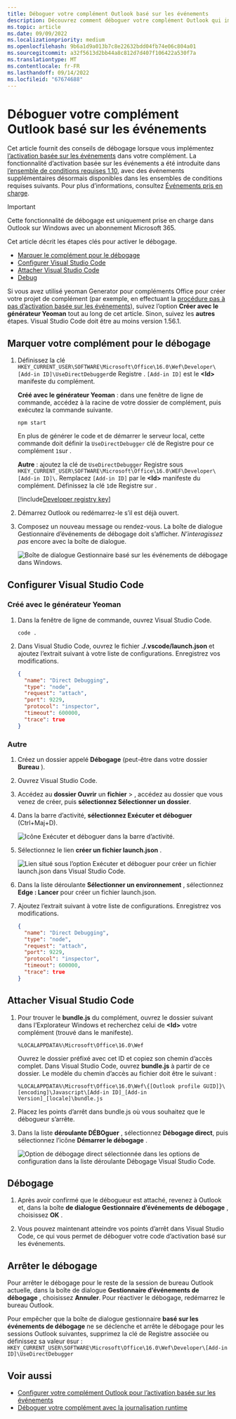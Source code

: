 ```yaml
---
title: Déboguer votre complément Outlook basé sur les événements
description: Découvrez comment déboguer votre complément Outlook qui implémente l’activation basée sur les événements.
ms.topic: article
ms.date: 09/09/2022
ms.localizationpriority: medium
ms.openlocfilehash: 9b6a1d9a013b7c8e22632bdd04fb74e06c804a01
ms.sourcegitcommit: a32f5613d2bb44a8c812d7d407f106422a530f7a
ms.translationtype: MT
ms.contentlocale: fr-FR
ms.lasthandoff: 09/14/2022
ms.locfileid: "67674688"
---
```

# <a name="debug-your-event-based-outlook-add-in"></a>Déboguer votre complément Outlook basé sur les événements

Cet article fournit des conseils de débogage lorsque vous implémentez [l’activation basée sur les événements](autolaunch.md) dans votre complément. La fonctionnalité d’activation basée sur les événements a été introduite dans [l’ensemble de conditions requises 1.10](/javascript/api/requirement-sets/outlook/requirement-set-1.10/outlook-requirement-set-1.10), avec des événements supplémentaires désormais disponibles dans les ensembles de conditions requises suivants. Pour plus d’informations, consultez [Événements pris en charge](autolaunch.md#supported-events).

> [!IMPORTANT]
> Cette fonctionnalité de débogage est uniquement prise en charge dans Outlook sur Windows avec un abonnement Microsoft 365.

Cet article décrit les étapes clés pour activer le débogage.

- [Marquer le complément pour le débogage](#mark-your-add-in-for-debugging)
- [Configurer Visual Studio Code](#configure-visual-studio-code)
- [Attacher Visual Studio Code](#attach-visual-studio-code)
- [Debug](#debug)

Si vous avez utilisé yeoman Generator pour compléments Office pour créer votre projet de complément (par exemple, en effectuant la [procédure pas à pas d’activation basée sur les événements](autolaunch.md)), suivez l’option **Créer avec le générateur Yeoman** tout au long de cet article. Sinon, suivez les **autres** étapes. Visual Studio Code doit être au moins version 1.56.1.

## <a name="mark-your-add-in-for-debugging"></a>Marquer votre complément pour le débogage

1. Définissez la clé `HKEY_CURRENT_USER\SOFTWARE\Microsoft\Office\16.0\Wef\Developer\[Add-in ID]\UseDirectDebugger`de Registre . `[Add-in ID]` est le **\<Id\>** manifeste du complément.

    **Créé avec le générateur Yeoman** : dans une fenêtre de ligne de commande, accédez à la racine de votre dossier de complément, puis exécutez la commande suivante.

    ```command&nbsp;line
    npm start
    ```

    En plus de générer le code et de démarrer le serveur local, cette commande doit définir la `UseDirectDebugger` clé de Registre pour ce complément `1`sur .

    **Autre** : ajoutez la clé de `UseDirectDebugger` Registre sous `HKEY_CURRENT_USER\SOFTWARE\Microsoft\Office\16.0\WEF\Developer\[Add-in ID]\`. Remplacez `[Add-in ID]` par le **\<Id\>** manifeste du complément. Définissez la clé `1`de Registre sur .

    [!include[Developer registry key](../includes/developer-registry-key.md)]

1. Démarrez Outlook ou redémarrez-le s’il est déjà ouvert.
1. Composez un nouveau message ou rendez-vous. La boîte de dialogue Gestionnaire d’événements de débogage doit s’afficher. *N’interagissez pas* encore avec la boîte de dialogue.

    ![Boîte de dialogue Gestionnaire basé sur les événements de débogage dans Windows.](../images/outlook-win-autolaunch-debug-dialog.png)

## <a name="configure-visual-studio-code"></a>Configurer Visual Studio Code

### <a name="created-with-yeoman-generator"></a>Créé avec le générateur Yeoman

1. Dans la fenêtre de ligne de commande, ouvrez Visual Studio Code.

    ```command&nbsp;line
    code .
    ```

1. Dans Visual Studio Code, ouvrez le fichier **./.vscode/launch.json** et ajoutez l’extrait suivant à votre liste de configurations. Enregistrez vos modifications.

    ```json
    {
      "name": "Direct Debugging",
      "type": "node",
      "request": "attach",
      "port": 9229,
      "protocol": "inspector",
      "timeout": 600000,
      "trace": true
    }
    ```

### <a name="other"></a>Autre

1. Créez un dossier appelé **Débogage** (peut-être dans votre dossier **Bureau** ).
1. Ouvrez Visual Studio Code.
1. Accédez au **dossier Ouvrir** un **fichier** > , accédez au dossier que vous venez de créer, puis **sélectionnez Sélectionner un dossier**.
1. Dans la barre d’activité, **sélectionnez Exécuter et déboguer** (Ctrl+Maj+D).

    ![Icône Exécuter et déboguer dans la barre d’activité.](../images/vs-code-debug.png)

1. Sélectionnez le lien **créer un fichier launch.json** .

    ![Lien situé sous l’option Exécuter et déboguer pour créer un fichier launch.json dans Visual Studio Code.](../images/vs-code-create-launch.json.png)

1. Dans la liste déroulante **Sélectionner un environnement** , sélectionnez **Edge : Lancer** pour créer un fichier launch.json.
1. Ajoutez l’extrait suivant à votre liste de configurations. Enregistrez vos modifications.

    ```json
    {
      "name": "Direct Debugging",
      "type": "node",
      "request": "attach",
      "port": 9229,
      "protocol": "inspector",
      "timeout": 600000,
      "trace": true
    }
    ```

## <a name="attach-visual-studio-code"></a>Attacher Visual Studio Code

1. Pour trouver le **bundle.js** du complément, ouvrez le dossier suivant dans l’Explorateur Windows et recherchez celui de **\<Id\>** votre complément (trouvé dans le manifeste).

    ```text
    %LOCALAPPDATA%\Microsoft\Office\16.0\Wef
    ```

    Ouvrez le dossier préfixé avec cet ID et copiez son chemin d’accès complet. Dans Visual Studio Code, ouvrez **bundle.js** à partir de ce dossier. Le modèle du chemin d’accès au fichier doit être le suivant :

    `%LOCALAPPDATA%\Microsoft\Office\16.0\Wef\{[Outlook profile GUID]}\[encoding]\Javascript\[Add-in ID]_[Add-in Version]_[locale]\bundle.js`

1. Placez les points d’arrêt dans bundle.js où vous souhaitez que le débogueur s’arrête.
1. Dans la liste **déroulante DÉBOguer** , sélectionnez **Débogage direct**, puis sélectionnez l’icône **Démarrer le débogage** .

    ![Option de débogage direct sélectionnée dans les options de configuration dans la liste déroulante Débogage Visual Studio Code.](../images/outlook-win-autolaunch-debug-vsc.png)

## <a name="debug"></a>Débogage

1. Après avoir confirmé que le débogueur est attaché, revenez à Outlook et, dans la boîte **de dialogue Gestionnaire d’événements de débogage** , choisissez **OK** .

1. Vous pouvez maintenant atteindre vos points d’arrêt dans Visual Studio Code, ce qui vous permet de déboguer votre code d’activation basé sur les événements.

## <a name="stop-debugging"></a>Arrêter le débogage

Pour arrêter le débogage pour le reste de la session de bureau Outlook actuelle, dans la boîte de dialogue **Gestionnaire d’événements de débogage** , choisissez **Annuler**. Pour réactiver le débogage, redémarrez le bureau Outlook.

Pour empêcher que la boîte de dialogue gestionnaire **basé sur les événements de débogage** ne se déclenche et arrête le débogage pour les sessions Outlook suivantes, supprimez la clé de Registre associée ou définissez sa valeur `0`sur : `HKEY_CURRENT_USER\SOFTWARE\Microsoft\Office\16.0\Wef\Developer\[Add-in ID]\UseDirectDebugger`

## <a name="see-also"></a>Voir aussi

- [Configurer votre complément Outlook pour l’activation basée sur les événements](autolaunch.md)
- [Déboguer votre complément avec la journalisation runtime](../testing/runtime-logging.md#runtime-logging-on-windows)
